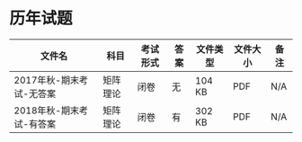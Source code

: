 # 历年试题

文件名|科目|考试形式|答案|文件类型|文件大小|备注
---|---|---|---|---|---|---
2017年秋-期末考试-无答案|矩阵理论|闭卷|无|104 KB|PDF|N/A
2018年秋-期末考试-有答案|矩阵理论|闭卷|有|302 KB|PDF|N/A
